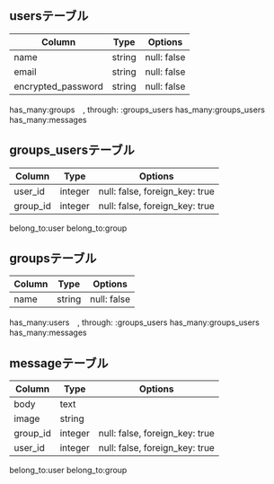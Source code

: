 ## usersテーブル
|Column|Type|Options|
|------|----|-------|
|name|string|null: false|
|email|string|null: false|
|encrypted_password|string|null: false|

has_many:groups　, through: :groups_users
has_many:groups_users
has_many:messages

## groups_usersテーブル
|Column|Type|Options|
|------|----|-------|
|user_id|integer|null: false, foreign_key: true|
|group_id|integer|null: false, foreign_key: true|

belong_to:user
belong_to:group

## groupsテーブル
|Column|Type|Options|
|------|----|-------|
|name|string|null: false|

has_many:users　, through: :groups_users
has_many:groups_users
has_many:messages


## messageテーブル
|Column|Type|Options|
|------|----|-------|
|body|text|
|image|string|
|group_id|integer|null: false, foreign_key: true|
|user_id|integer|null: false, foreign_key: true|

belong_to:user
belong_to:group